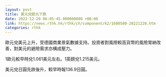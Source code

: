 ```yaml
---
layout: post
title: 美元兌歐元下跌
date: 2022-12-20 06:05:45.000000000 +08:00
link: https://news.rthk.hk/rthk/ch/component/k2/1680580-20221220.htm
categories: rthk
---
```


歐元兌美元上升，受德國商業景氣數據支持。投資者對風險較高貨幣的風險胃納改善，對美元的避險需求亦構成壓力。

1歐元較早時兌1.061美元左右。1英鎊兌1.215美元。

美元兌日圓先跌後升，較早時報136.9日圓。
